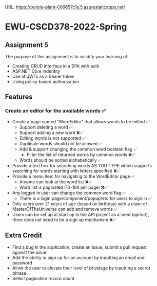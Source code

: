 URL:
https://purple-plant-006657c1e.5.azurestaticapps.net/

# EWU-CSCD378-2022-Spring

## Assignment 5

The purpose of this assignment is to solidify your learning of:

- Creating CRUD interface in a SPA with auth
- ASP.NET Core Indentity
- Use of JWTs as a bearer token
- Using policy-based authorization

## Features

### Create an editor for the available words ✅

- Create a page named "WordEditor" that allows words to be edited ✅
  - Support deleting a word ✅
  - Support adding a new word ❌✅
  - Editing words is not supported ✅
  - Duplicate words should not be allowed ✅
  - Add & support changing the common word boolean flag ✅
    - Filter the list of returned words by common words ❌✅
  - Words should be sorted alphabetically ✅
- Provide a text box for searching words AS YOU TYPE which supports searching for words starting with letters specified ❌✅
- Provide a menu item for navigating to the WordEditor page ✅
  - Anyone can look at the word list ❌✅
  - Word list is paginated (10-100 per page) ❌✅
- Any logged in user can change the common word flag ✅
  - There is a login page/component/popup/etc for users to sign in ✅
- Only users over 21 years of age (based on birthday) with a claim of MasterOfTheUniverse can add and remove words ✅
- Users can be set up at start up in the API project as a seed (apriori), there does not need to be a sign up mechanism ❌✅

## Extra Credit

- Find a bug in the application, create an issue, submit a pull request against the issue
- Add the ability to sign up for an account by inputting an email and password
- Allow the user to elevate their level of privelage by inputting a secret phrase
- Select pagination record count
